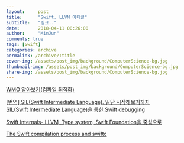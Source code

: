 ```yaml
---
layout:     post
title:      "Swift. LLVM 아티클"
subtitle:   "링크.."
date:       2018-04-11 00:26:00
author:     "MinJun"
comments: true 
tags: [Swift]
categories: archive
permalink: /archive/:title
cover-img: /assets/post_img/background/ComputerScience-bg.jpg
thumbnail-img: /assets/post_img/background/ComputerScience-bg.jpg
share-img: /assets/post_img/background/ComputerScience-bg.jpg
---
```


[WMO 알아보기(컴파일 최적화)](https://brunch.co.kr/@joonwonlee/14)<br>

[[번역] SIL(Swift Intermediate Language), 일단 시작해보기까지](http://woowabros.github.io/swift/2018/03/18/translation-SIL-for-the-moment-before-entry.html)<br>
[SIL(Swift Intermediate Language)을 통한 Swift debugging](http://woowabros.github.io/swift/2018/03/18/swift-debugging-with-SIL.html)<br>

[Swift Internals- LLVM, Type system, Swift Foundation을 중심으로](https://academy.realm.io/kr/posts/swift-internals-llvm-type-system-swift-foundation/) <br> 

[The Swift compilation process and swiftc](https://www.packtpub.com/mapt/book/application_development/9781785282201/8/ch08lvl1sec65/the-swift-compilation-process-and-swiftc)<br>

